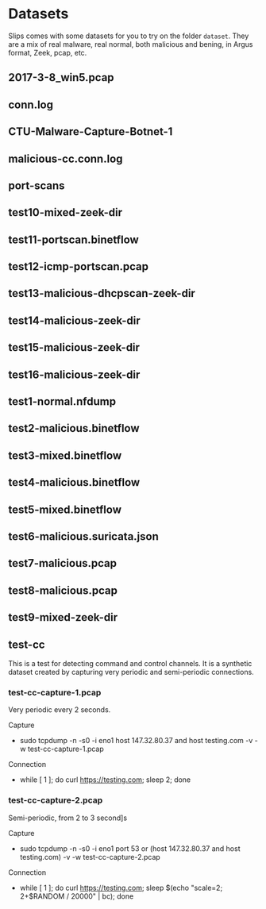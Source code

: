 # Datasets

Slips comes with some datasets for you to try on the folder `dataset`. They are a mix of real malware, real normal, both malicious and bening, in Argus format, Zeek, pcap, etc. 





## 2017-3-8_win5.pcap

## conn.log

## CTU-Malware-Capture-Botnet-1

## malicious-cc.conn.log

## port-scans

## test10-mixed-zeek-dir

## test11-portscan.binetflow

## test12-icmp-portscan.pcap

## test13-malicious-dhcpscan-zeek-dir

## test14-malicious-zeek-dir

## test15-malicious-zeek-dir

## test16-malicious-zeek-dir

## test1-normal.nfdump

## test2-malicious.binetflow

## test3-mixed.binetflow

## test4-malicious.binetflow

## test5-mixed.binetflow

## test6-malicious.suricata.json

## test7-malicious.pcap

## test8-malicious.pcap

## test9-mixed-zeek-dir

## test-cc
This is a test for detecting command and control channels. It is a synthetic dataset created by capturing very periodic and semi-periodic connections.

### test-cc-capture-1.pcap
Very periodic every 2 seconds.

Capture
- sudo tcpdump -n -s0 -i eno1 host 147.32.80.37 and host testing.com -v -w test-cc-capture-1.pcap

Connection
- while [ 1 ]; do curl https://testing.com; sleep 2; done

### test-cc-capture-2.pcap
Semi-periodic, from 2 to 3 second]s

Capture
- sudo tcpdump -n -s0 -i eno1 port 53 or \(host 147.32.80.37 and host testing.com\) -v -w test-cc-capture-2.pcap

Connection
- while [ 1 ]; do curl https://testing.com; sleep $(echo "scale=2; 2+$RANDOM / 20000" | bc); done